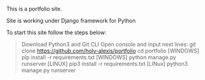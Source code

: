 This is a portfolio site.

Site is working under Django framework for Python

To start this site follow the steps below:

> Download Python3 and Git CLI
> Open console and input next lines: 
    git clone https://github.com/holy-alexis/portfolio
    cd portfolio
    [WINDOWS] pip install -r requirements.txt
    [WINDOWS] python manage.py runserver
    [LINUX] pip3 install -r requirements.txt
    [LINux] python3 manage.py runserver
